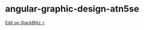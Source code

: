 # angular-graphic-design-atn5se

[Edit on StackBlitz ⚡️](https://stackblitz.com/edit/angular-graphic-design-atn5se)